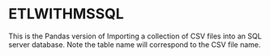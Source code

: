 # ETLWITHMSSQL
This is the Pandas version of Importing a collection of CSV files into an SQL server database. Note the table name will correspond to the CSV file name.
